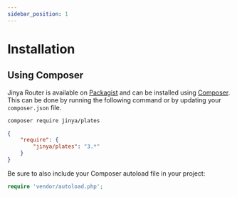 ```yaml
---
sidebar_position: 1
---
```


# Installation

## Using Composer

Jinya Router is available on [Packagist](https://packagist.org/packages/jinya/router) and can be installed
using [Composer](https://getcomposer.org/). This can be done by running the following command or by updating
your `composer.json` file.

```bash
composer require jinya/plates
```

```json title="composer.json"
{
    "require": {
        "jinya/plates": "3.*"
    }
}
```

Be sure to also include your Composer autoload file in your project:

```php
require 'vendor/autoload.php';
```
